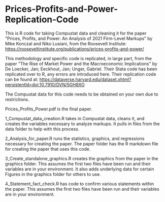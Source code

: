 # Prices-Profits-and-Power-Replication-Code
This is R code for taking Compustat data and cleaning it for the paper "Prices, Profits, and Power: An Analysis of 2021 Firm-Level Markups" by Mike Konczal and Niko Lusiani, from the Roosevelt Institute:
https://rooseveltinstitute.org/publications/prices-profits-and-power/

This methodology and specific code is replicated, in large part, from the paper "The Rise of Market Power and the Macroeconomic Implications" by De Loecker, Jan; Eeckhout, Jan; Unger, Gabriel. Their Stata code has been replicated over to R, any errors are introduced here. Their replication code can be found at:
https://dataverse.harvard.edu/dataset.xhtml?persistentId=doi:10.7910/DVN/5GH8XO

The Compustat data for this code needs to be obtained on your own due to restrictions.

Prices_Profits_Power.pdf is the final paper.

1_Compustat_data_creation.R takes in Compustat data, cleans it, and creates the variables necessary to analyze markups. It pulls in files from the data folder to help with this process.

2_Analysis_for_paper.R runs the statistics, graphics, and regressions necessary for creating the paper. The paper folder has the R markdown file for creating the paper that uses this code.

3_Create_standalone_graphics.R creates the graphics from the paper in the graphics folder. This assumes the first two files have been run and their variables are in your environment. It also adds underlying data for certain Figures in the graphics folder for others to use.

4_Statement_fact_check.R has code to confirm various statements within the paper.  This assumes the first two files have been run and their variables are in your environment.